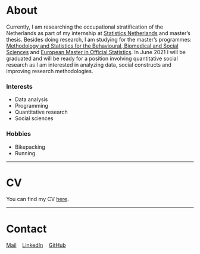 # About

Currently, I am researching the occupational stratification of the Netherlands as part of my internship at [Statistics Netherlands](https://www.cbs.nl/en-gb) and master’s thesis. Besides doing research, I am studying for the master’s programmes: [Methodology and Statistics for the Behavioural, Biomedical and Social Sciences](https://www.uu.nl/masters/en/methodology-and-statistics-behavioural-biomedical-and-social-sciences) and [European Master in Official Statistics](https://ec.europa.eu/eurostat/web/european-statistical-system/emos). In June 2021 I will be graduated and will be ready for a position involving quantitative social research as I am interested in analyzing data, social constructs and improving research methodologies.

### Interests

- Data analysis
- Programming
- Quantitative research
- Social sciences

### Hobbies

- Bikepacking
- Running

***

# CV

You can find my CV [here](/CV-VB.pdf).

***

# Contact

[Mail](mailto:vivianbaars@gmail.com)&nbsp;&nbsp;&nbsp;&nbsp;[LinkedIn](https://www.linkedin.com/in/vivianbaars/)&nbsp;&nbsp;&nbsp;&nbsp;[GitHub](https://github.com/vvbrs)

